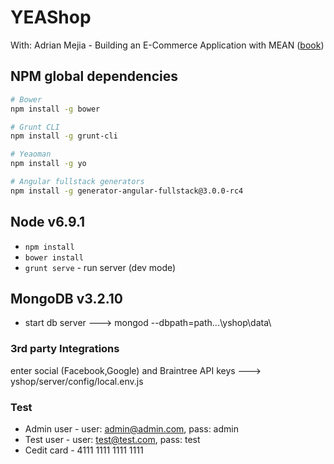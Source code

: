 # YEAShop
With: Adrian Mejia - Building an E-Commerce Application with MEAN ([book](http://shop.oreilly.com/product/9781785286551.do))

## NPM global dependencies
```bash
# Bower
npm install -g bower

# Grunt CLI
npm install -g grunt-cli

# Yeaoman
npm install -g yo

# Angular fullstack generators
npm install -g generator-angular-fullstack@3.0.0-rc4
```
## Node v6.9.1
  - `npm install`
  - `bower install`
  - `grunt serve` - run server (dev mode)

## MongoDB v3.2.10
  - start db server ---> mongod --dbpath=path...\yshop\data\

### 3rd party Integrations
enter social (Facebook,Google) and Braintree API keys ---> yshop/server/config/local.env.js 

### Test
 - Admin user - user: admin@admin.com, pass: admin
 - Test user -  user: test@test.com, pass: test
 - Cedit card - 4111 1111 1111 1111



